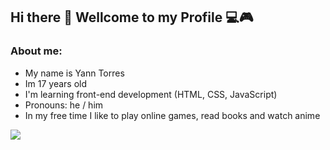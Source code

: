 ## Hi there 👋 Wellcome to my Profile 💻🎮

### About me:
- My name is Yann Torres
- Im 17 years old
- I'm learning front-end development (HTML, CSS, JavaScript)
- Pronouns: he / him
- In my free time I like to play online games, read books and watch anime

<div>
  <a href="https://www.linkedin.com/in/yann-torres-aa5a28211/" target="_blank"><img src="https://img.shields.io/badge/LinkedIn-0077B5?style=for-the-badge&logo=linkedin&logoColor=white"></a>




</div>

<!--
**YannTorres/YannTorres** is a ✨ _special_ ✨ repository because its `README.md` (this file) appears on your GitHub profile.

Here are some ideas to get you started:

- 🔭 I’m currently working on ...
- 🌱 I’m currently learning ...
- 👯 I’m looking to collaborate on ...
- 🤔 I’m looking for help with ...
- 💬 Ask me about ...
- 📫 How to reach me: ...
- 😄 Pronouns: ...
- ⚡ Fun fact: ...
-->
